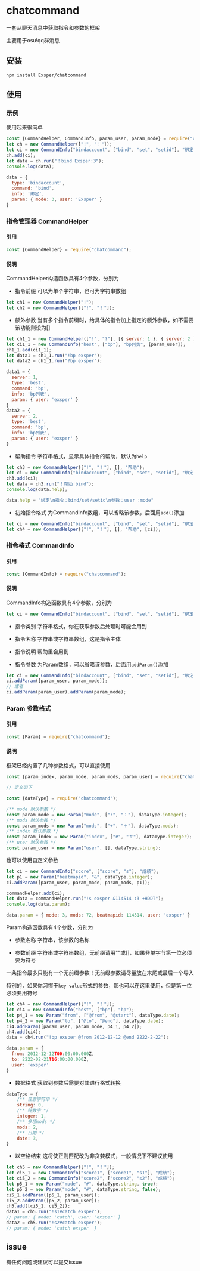 # chatcommand

一套从聊天消息中获取指令和参数的框架

主要用于osu!qq群消息

## 安装

```
npm install Exsper/chatcommand
```

## 使用

### 示例

使用起来很简单
```javascript
const {CommandHelper, CommandInfo, param_user, param_mode} = require("chatcommand");
let ch = new CommandHelper(["!", "！"]);
let ci = new CommandInfo("bindaccount", ["bind", "set", "setid"], "绑定", [param_mode, param_user]);
ch.add(ci);
let data = ch.run("！bind Exsper:3");
console.log(data);
```
```javascript
data = {
  type: 'bindaccount',
  command: 'bind',
  info: '绑定',
  param: { mode: 3, user: 'Exsper' }
}
```



### 指令管理器 CommandHelper

#### 引用

```javascript
const {CommandHelper} = require("chatcommand");
```

#### 说明

CommandHelper构造函数具有4个参数，分别为

 - 指令前缀 可以为单个字符串，也可为字符串数组

```javascript
let ch1 = new CommandHelper("!");
let ch2 = new CommandHelper(["!", "！"]);
```

 - 额外参数 当有多个指令前缀时，给具体的指令加上指定的额外参数，如不需要该功能则设为[]

```javascript
let ch1_1 = new CommandHelper(["!", "?"], [{ server: 1 }, { server: 2 }]);
let ci1_1 = new CommandInfo("best", ["bp"], "bp列表", [param_user]);
ch1_1.add(ci1_1);
let data1 = ch1_1.run("!bp exsper");
let data2 = ch1_1.run("?bp exsper");
```

```javascript
data1 = {
  server: 1,
  type: 'best',
  command: 'bp',
  info: 'bp列表',
  param: { user: 'exsper' }
}
data2 = {
  server: 2,
  type: 'best',
  command: 'bp',
  info: 'bp列表',
  param: { user: 'exsper' }
}
```

 - 帮助指令 字符串格式，显示具体指令的帮助，默认为```help```

```javascript
let ch3 = new CommandHelper(["!", "！"], [], "帮助");
let ci = new CommandInfo("bindaccount", ["bind", "set", "setid"], "绑定", [param_user, param_mode]);
ch3.add(ci);
let data = ch3.run("！帮助 bind");
console.log(data.help);
```

```javascript
data.help = "绑定\n指令：bind/set/setid\n参数：user :mode"
```

- 初始指令格式 为CommandInfo数组，可以省略该参数，后面用```add()```添加

```javascript
let ci = new CommandInfo("bindaccount", ["bind", "set", "setid"], "绑定", [param_user, param_mode]);
let ch4 = new CommandHelper(["!", "！"], [], "帮助", [ci]);
```



### 指令格式 CommandInfo

#### 引用

```javascript
const {CommandInfo} = require("chatcommand");
```

#### 说明

CommandInfo构造函数具有4个参数，分别为

```javascript
let ci = new CommandInfo("bindaccount", ["bind", "set", "setid"], "绑定", [param_user, param_mode]);
```

 - 指令类别 字符串格式，你在获取参数后处理时可能会用到

 - 指令名称 字符串或字符串数组，这是指令主体

 - 指令说明 帮助里会用到

 - 指令参数 为Param数组，可以省略该参数，后面用```addParam()```添加

```javascript
let ci = new CommandInfo("bindaccount", ["bind", "set", "setid"], "绑定");
ci.addParam([param_user, param_mode]);
// 或者
ci.addParam(param_user).addParam(param_mode);
```



### Param 参数格式

#### 引用

```javascript
const {Param} = require("chatcommand");
```

#### 说明

框架已经内置了几种参数格式，可以直接使用

```javascript
const {param_index, param_mode, param_mods, param_user} = require("chatcommand");

// 定义如下

const {dataType} = require("chatcommand");

/** mode 默认参数 */
const param_mode = new Param("mode", [":", "："], dataType.integer);
/** mods 默认参数 */
const param_mods = new Param("mods", ["+", "＋"], dataType.mods);
/** index 默认参数 */
const param_index = new Param("index", ["#", "＃"], dataType.integer);
/** user 默认参数 */
const param_user = new Param("user", [], dataType.string);
```

也可以使用自定义参数

```javascript
let ci = new CommandInfo("score", ["score", "s"], "成绩");
let p1 = new Param("beatmapid", "&", dataType.integer);
ci.addParam([param_user, param_mode, param_mods, p1]);

commandHelper.add(ci);
let data = commandHelper.run("!s exsper &114514 :3 +HDDT");
console.log(data.param);
```

```javascript
data.param = { mode: 3, mods: 72, beatmapid: 114514, user: 'exsper' }
```

Param构造函数具有4个参数，分别为

 - 参数名称 字符串，该参数的名称

 - 参数前缀 字符串或字符串数组，无前缀请用""或[]，如果非单字节第一位必须要为符号

一条指令最多只能有一个无前缀参数！无前缀参数请尽量放在末尾或最后一个导入

特别的，如果你习惯于```key value```形式的参数，那也可以在这里使用，但是第一位必须要用符号

```javascript
let ch4 = new CommandHelper(["!", "！"]);
let ci4 = new CommandInfo("best", ["bp"], "bp");
let p4_1 = new Param("from", ["@from", "@start"], dataType.date);
let p4_2 = new Param("to", ["@to", "@end"], dataType.date);
ci4.addParam([param_user, param_mode, p4_1, p4_2]);
ch4.add(ci4);
data = ch4.run("!bp exsper @from 2012-12-12 @end 2222-2-22");
```

```javascript
data.param = {
  from: 2012-12-12T00:00:00.000Z,
  to: 2222-02-21T16:00:00.000Z,
  user: 'exsper'
}
```

 - 数据格式 获取到参数后需要对其进行格式转换

```javascript
dataType = {
    /** 任意字符串 */
    string: 0,
    /** 纯数字 */
    integer: 1,
    /** 多项mods */
    mods: 2,
    /** 日期 */
    date: 3,
}
```

 - 以空格结束 这将使正则匹配改为非贪婪模式，一般情况下不建议使用

```javascript
let ch5 = new CommandHelper(["!", "！"]);
let ci5_1 = new CommandInfo("score1", ["score1", "s1"], "成绩");
let ci5_2 = new CommandInfo("score2", ["score2", "s2"], "成绩");
let p5_1 = new Param("mode", "#", dataType.string, true);
let p5_2 = new Param("mode", "#", dataType.string, false);
ci5_1.addParam([p5_1, param_user]);
ci5_2.addParam([p5_2, param_user]);
ch5.add([ci5_1, ci5_2]);
data1 = ch5.run("!s1#catch exsper");
// param: { mode: 'catch', user: 'exsper' }
data2 = ch5.run("!s2#catch exsper");
// param: { mode: 'catch exsper' }
```

## issue

有任何问题或建议可以提交issue

